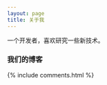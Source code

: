 ```yaml
---
layout: page
title: 关于我 
---
```


一个开发者，喜欢研究一些新技术。
<p>

<p>


<p>

<h3> 我们的博客 </h3>  

<p>



<p>



<p>



<p> 



<p> 

<p> 

<p> 


{% include comments.html %}

